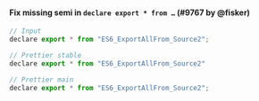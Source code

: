 #### Fix missing semi in `declare export * from …` (#9767 by @fisker)

<!-- Optional description if it makes sense. -->

<!-- prettier-ignore -->
```jsx
// Input
declare export * from "ES6_ExportAllFrom_Source2";

// Prettier stable
declare export * from "ES6_ExportAllFrom_Source2"

// Prettier main
declare export * from "ES6_ExportAllFrom_Source2";
```
